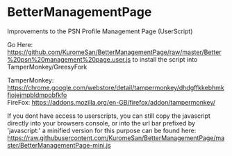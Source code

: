 # BetterManagementPage
Improvements to the PSN Profile Management Page (UserScript)

Go Here: https://github.com/KuromeSan/BetterManagementPage/raw/master/Better%20psn%20management%20page.user.js to install the script into TamperMonkey/GreesyFork

TamperMonkey: https://chrome.google.com/webstore/detail/tampermonkey/dhdgffkkebhmkfjojejmpbldmpobfkfo             
FireFox: https://addons.mozilla.org/en-GB/firefox/addon/tampermonkey/                    

If you dont have access to userscripts, you can still copy the javascript directly into your browsers console, or into the url bar prefixed by 
'javascript:' a minified version for this purpose can be found here: https://raw.githubusercontent.com/KuromeSan/BetterManagementPage/master/BetterManagementPage-mini.js
